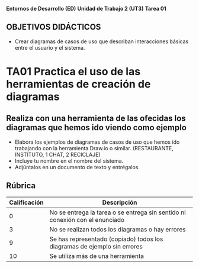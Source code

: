 **Entornos de Desarrollo (ED)**
**Unidad de Trabajo 2 (UT3)**
**Tarea 01**

## OBJETIVOS DIDÁCTICOS

- Crear diagramas de casos de uso que describan interacciones básicas entre el usuario y el sistema.

# TA01 Practica el uso de las herramientas de creación de diagramas

## Realiza con una herramienta de las ofecidas los diagramas que hemos ido viendo como ejemplo

- Elabora los ejemplos de diagramas de casos de uso que hemos ido trabajando con la herramienta Draw.io o similar. (RESTAURANTE, INSTITUTO, 1 CHAT, 2 RECICLAJE)
- Incluye tu nombre en el nombre del sistema.
- Adjúntalos en un documento de texto y entrégalos.



## Rúbrica

| Calificación | Descripción                                                                                                                                           |
| ------------ | ----------------------------------------------------------------------------------------------------------------------------------------------------- |
| 0            | No se entrega la tarea o se entrega sin sentido ni conexión con el enunciado                                                                          |
| 3            | No se realizan todos los diagramas o hay errores 
| 9            | Se has representado (copiado) todos los diagramas de ejemplo sin errores |
| 10           | Se utiliza más de una herramienta       |
